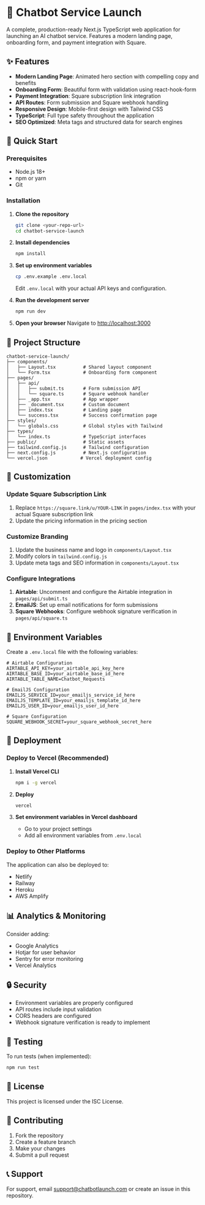 # 🤖 Chatbot Service Launch

A complete, production-ready Next.js TypeScript web application for launching an AI chatbot service. Features a modern landing page, onboarding form, and payment integration with Square.

## ✨ Features

- **Modern Landing Page**: Animated hero section with compelling copy and benefits
- **Onboarding Form**: Beautiful form with validation using react-hook-form
- **Payment Integration**: Square subscription link integration
- **API Routes**: Form submission and Square webhook handling
- **Responsive Design**: Mobile-first design with Tailwind CSS
- **TypeScript**: Full type safety throughout the application
- **SEO Optimized**: Meta tags and structured data for search engines

## 🚀 Quick Start

### Prerequisites

- Node.js 18+ 
- npm or yarn
- Git

### Installation

1. **Clone the repository**
   ```bash
   git clone <your-repo-url>
   cd chatbot-service-launch
   ```

2. **Install dependencies**
   ```bash
   npm install
   ```

3. **Set up environment variables**
   ```bash
   cp .env.example .env.local
   ```
   
   Edit `.env.local` with your actual API keys and configuration.

4. **Run the development server**
   ```bash
   npm run dev
   ```

5. **Open your browser**
   Navigate to [http://localhost:3000](http://localhost:3000)

## 📁 Project Structure

```
chatbot-service-launch/
├── components/
│   ├── Layout.tsx          # Shared layout component
│   └── Form.tsx            # Onboarding form component
├── pages/
│   ├── api/
│   │   ├── submit.ts       # Form submission API
│   │   └── square.ts       # Square webhook handler
│   ├── _app.tsx            # App wrapper
│   ├── _document.tsx       # Custom document
│   ├── index.tsx           # Landing page
│   └── success.tsx         # Success confirmation page
├── styles/
│   └── globals.css         # Global styles with Tailwind
├── types/
│   └── index.ts            # TypeScript interfaces
├── public/                 # Static assets
├── tailwind.config.js      # Tailwind configuration
├── next.config.js          # Next.js configuration
└── vercel.json            # Vercel deployment config
```

## 🎨 Customization

### Update Square Subscription Link

1. Replace `https://square.link/u/YOUR-LINK` in `pages/index.tsx` with your actual Square subscription link
2. Update the pricing information in the pricing section

### Customize Branding

1. Update the business name and logo in `components/Layout.tsx`
2. Modify colors in `tailwind.config.js`
3. Update meta tags and SEO information in `components/Layout.tsx`

### Configure Integrations

1. **Airtable**: Uncomment and configure the Airtable integration in `pages/api/submit.ts`
2. **EmailJS**: Set up email notifications for form submissions
3. **Square Webhooks**: Configure webhook signature verification in `pages/api/square.ts`

## 🔧 Environment Variables

Create a `.env.local` file with the following variables:

```env
# Airtable Configuration
AIRTABLE_API_KEY=your_airtable_api_key_here
AIRTABLE_BASE_ID=your_airtable_base_id_here
AIRTABLE_TABLE_NAME=Chatbot_Requests

# EmailJS Configuration
EMAILJS_SERVICE_ID=your_emailjs_service_id_here
EMAILJS_TEMPLATE_ID=your_emailjs_template_id_here
EMAILJS_USER_ID=your_emailjs_user_id_here

# Square Configuration
SQUARE_WEBHOOK_SECRET=your_square_webhook_secret_here
```

## 🚀 Deployment

### Deploy to Vercel (Recommended)

1. **Install Vercel CLI**
   ```bash
   npm i -g vercel
   ```

2. **Deploy**
   ```bash
   vercel
   ```

3. **Set environment variables in Vercel dashboard**
   - Go to your project settings
   - Add all environment variables from `.env.local`

### Deploy to Other Platforms

The application can also be deployed to:
- Netlify
- Railway
- Heroku
- AWS Amplify

## 📊 Analytics & Monitoring

Consider adding:
- Google Analytics
- Hotjar for user behavior
- Sentry for error monitoring
- Vercel Analytics

## 🔒 Security

- Environment variables are properly configured
- API routes include input validation
- CORS headers are configured
- Webhook signature verification is ready to implement

## 🧪 Testing

To run tests (when implemented):
```bash
npm run test
```

## 📝 License

This project is licensed under the ISC License.

## 🤝 Contributing

1. Fork the repository
2. Create a feature branch
3. Make your changes
4. Submit a pull request

## 📞 Support

For support, email support@chatbotlaunch.com or create an issue in this repository.
